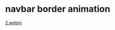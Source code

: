 # navbar border animation
[2.webm](https://user-images.githubusercontent.com/51269703/227663159-1e423724-6116-426d-97c2-6003f3f2d9d9.webm)
